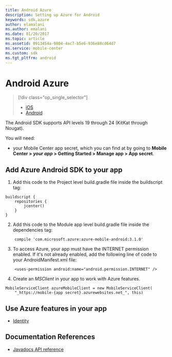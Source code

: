```yaml
---
title: Android Azure
description: Setting up Azure for Android
keywords: sdk,azure
author: elamalani
ms.author: emalani
ms.date: 01/20/2017
ms.topic: article
ms.assetid: 0913454a-9804-4ac7-b5e6-936e88cd64d7
ms.service: mobile-center
ms.custom: sdk
ms.tgt_pltfrm: android
---
```


# Android Azure


> [!div class="op_single_selector"]
> * [iOS](ios.md)
> * [Android](android.md)

The Android SDK supports API levels 19 through 24 (KitKat through Nougat).

You will need:
* your Mobile Center app secret, which you can find at by going to **Mobile Center > _your app_ > Getting Started > Manage app > App secret**.

## Add Azure Android SDK to your app
1. Add this code to the Project level build.gradle file inside the buildscript tag:
```
buildscript {
    repositories {
        jcenter()
    }
}
```

2. Add this code to the Module app level build.gradle file inside the dependencies tag:
```
    compile 'com.microsoft.azure:azure-mobile-android:3.1.0'
```

3. To access Azure, your app must have the INTERNET permission enabled. If it's not already enabled, add the following line of code to your AndroidManifest.xml file:
```
    <uses-permission android:name="android.permission.INTERNET" />
```

4. Create an _MSClient_ in your app to work with Azure features.
```
MobileServiceClient azureMobileClient = new MobileServiceClient(
    "_https://mobile-{app secret}.azurewebsites.net_", this)
```

## Use Azure features in your app
* [Identity]

## Documentation References
* [Javadocs API reference]

[Identity]: ~/sdk/azure/identity/android.md
[Javadocs API reference]: http://azure.github.io/azure-mobile-apps-android-client/
